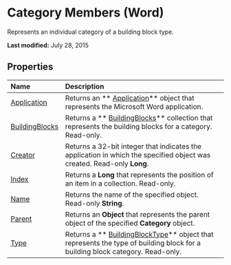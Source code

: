 
# Category Members (Word)
Represents an individual category of a building block type.

 **Last modified:** July 28, 2015


## Properties



|**Name**|**Description**|
|:-----|:-----|
| [Application](6fa6e0fa-4c23-6cb4-a036-87a2a8d93e85.md)|Returns an  ** [Application](d1cf6f8f-4e88-bf01-93b4-90a83f79cb44.md)** object that represents the Microsoft Word application.|
| [BuildingBlocks](cdb6e59f-e206-cc0f-82bb-44736e9c859f.md)|Returns a  ** [BuildingBlocks](be5bba4a-b06c-0074-20bd-bbeb40e03d1c.md)** collection that represents the building blocks for a category. Read-only.|
| [Creator](966613ee-09a2-3f3e-ea4b-0e6c062a5863.md)|Returns a 32-bit integer that indicates the application in which the specified object was created. Read-only  **Long**.|
| [Index](863ed3ea-6da8-b23e-8f25-2bab0643d343.md)|Returns a  **Long** that represents the position of an item in a collection. Read-only.|
| [Name](ea36b5cf-3f6b-7e95-9a91-2e4c0bc0b26f.md)|Returns the name of the specified object. Read-only  **String**.|
| [Parent](0b7c28a3-0969-2871-e433-f0e34f7ed2b0.md)|Returns an  **Object** that represents the parent object of the specified **Category** object.|
| [Type](6d8cf5a5-0b6f-572b-c3ae-ecf18fe276a9.md)|Returns a  ** [BuildingBlockType](e4f971da-f052-b6a2-db40-2f4cd0cfd6be.md)** object that represents the type of building block for a building block category. Read-only.|
